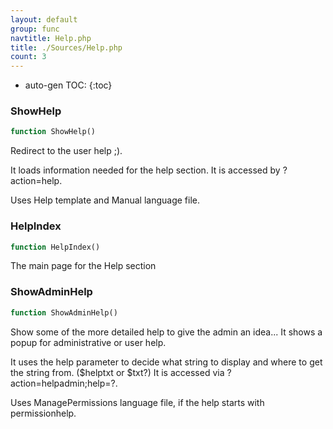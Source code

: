 ```yaml
---
layout: default
group: func
navtitle: Help.php
title: ./Sources/Help.php
count: 3
---
```

* auto-gen TOC:
{:toc}
### ShowHelp

```php
function ShowHelp()
```
Redirect to the user help ;).

It loads information needed for the help section.
It is accessed by ?action=help.

Uses Help template and Manual language file.

### HelpIndex

```php
function HelpIndex()
```
The main page for the Help section



### ShowAdminHelp

```php
function ShowAdminHelp()
```
Show some of the more detailed help to give the admin an idea...
It shows a popup for administrative or user help.

It uses the help parameter to decide what string to display and where to get
the string from. ($helptxt or $txt?)
It is accessed via ?action=helpadmin;help=?.

Uses ManagePermissions language file, if the help starts with permissionhelp.

